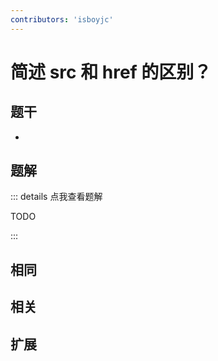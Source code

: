 ```yaml
---
contributors: 'isboyjc'
---
```


# 简述 src 和 href 的区别？


## 题干

- 



## 题解

::: details 点我查看题解

  TODO

:::



## 相同


## 相关


## 扩展

